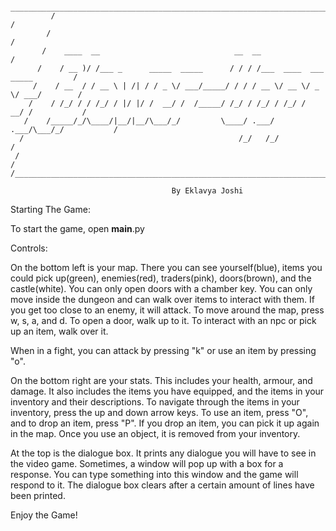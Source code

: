 

			  ________________________________________________________________________________
			 /																				 /
			/																				/
		   /	____  __                              __  __                     		   /
		  /	   / __ )/ /___ _      _____  _____      / / / /___  ____  ___  _____		  /
		 /	  / __  / / __ \ | /| / / _ \/ ___/_____/ / / / __ \/ __ \/ _ \/ ___/		 /
		/	 / /_/ / / /_/ / |/ |/ /  __/ /  /_____/ /_/ / /_/ / /_/ /  __/ /    		/
	   /	/_____/_/\____/|__/|__/\___/_/         \____/ .___/ .___/\___/_/     	   /
	  /												   /_/   /_/  					  /
	 /																				 /
	/_______________________________________________________________________________/

										By Eklavya Joshi

Starting The Game:

To start the game, open __main__.py

Controls:

On the bottom left is your map. There you can see yourself(blue), items you could pick up(green), enemies(red),
traders(pink), doors(brown), and the castle(white). You can only open doors with a chamber key.
You can only move inside the dungeon and can walk over items to interact with them.
If you get too close to an enemy, it will attack. To move around the map, press w, s, a, and d.
To open a door, walk up to it. To interact with an npc or pick up an item, walk over it.

When in a fight, you can attack by pressing "k" or use an item by pressing "o".


On the bottom right are your stats. This includes your health, armour, and damage. It also includes the items you have
equipped, and the items in your inventory and their descriptions. To navigate through the items in your inventory, press
the up and down arrow keys. To use an item, press "O", and to drop an item, press "P". If you drop an item, you
can pick it up again in the map. Once you use an object, it is removed from your inventory.

At the top is the dialogue box. It prints any dialogue you will have to see in the video game.
Sometimes, a window will pop up with a box for a response. You can type something into this window and the
game will respond to it. The dialogue box clears after a certain amount of lines have been printed.




Enjoy the Game!